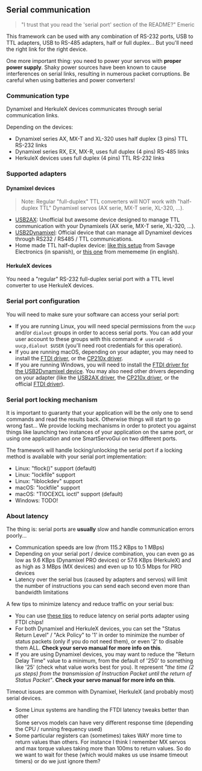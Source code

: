Serial communication
--------------------

> "I trust that you read the 'serial port' section of the README?" Emeric

This framework can be used with any combination of RS-232 ports, USB to TTL adapters, USB to RS-485 adapters, half or full duplex... But you'll need the right link for the right device.

One more important thing: you need to power your servos with **proper power supply**. Shaky power sources have been known to cause interferences on serial links, resulting in numerous packet corruptions. Be careful when using batteries and power converters!

### Communication type

Dynamixel and HerkuleX devices communicates through serial communication links.

Depending on the devices:
- Dynamixel series AX, MX-T and XL-320 uses half duplex (3 pins) TTL RS-232 links
- Dynamixel series RX, EX, MX-R, uses full duplex (4 pins) RS-485 links
- HerkuleX devices uses full duplex (4 pins) TTL RS-232 links

### Supported adapters

#### Dynamixel devices

> Note: Regular "full-duplex" TTL converters will NOT work with "half-duplex TTL" Dynamixel servos (AX serie, MX-T serie, XL-320, ...).

* [USB2AX](http://www.xevelabs.com/doku.php?id=product:usb2ax:usb2ax): Unofficial but awesome device designed to manage TTL communication with your Dynamixels (AX serie, MX-T serie, XL-320, ...).
* [USB2Dynamixel](http://support.robotis.com/en/product/auxdevice/interface/usb2dxl_manual.htm): Official device that can manage all Dynamixel devices through RS232 / RS485 / TTL communications.  
* Home made TTL half-duplex device: [like this setup](http://savageelectronics.blogspot.fr/2011/01/arduino-y-dynamixel-ax-12.html) from Savage Electronics (in spanish), or [this one](http://www.memememememememe.me/the-dynamixel/) from memememe (in english).

#### HerkuleX devices

You need a "regular" RS-232 full-duplex serial port with a TTL level converter to use HerkuleX devices.

### Serial port configuration

You will need to make sure your software can access your serial port:
* If you are running Linux, you will need special permissions from the `uucp` and/or `dialout` groups in order to access serial ports. You can add your user account to these groups with this command: `# useradd -G uucp,dialout $USER` (you'll need root credentials for this operation).
* If you are running macOS, depending on your adapter, you may need to install the [FTDI driver](http://www.robotis.com/xe/download_en/646927), or the [CP210x driver](http://www.silabs.com/products/mcu/pages/usbtouartbridgevcpdrivers.aspx).
* If you are running Windows, you will need to install the [FTDI driver for the USB2Dynamixel device](http://www.robotis.com/xe/download_en/646927). You may also need other drivers depending on your adapter (like the [USB2AX driver](https://raw.githubusercontent.com/Xevel/usb2ax/master/firmware/lufa_usb2ax/USB2AX.inf), the [CP210x driver](http://www.silabs.com/products/mcu/pages/usbtouartbridgevcpdrivers.aspx), or the official [FTDI driver](http://www.ftdichip.com/Drivers/D2XX.htm)).

### Serial port locking mechanism

It is important to guaranty that your application will be the only one to send commands and read the results back. Otherwise things will start to go wrong fast... We provide locking mechanisms in order to protect you against things like launching two instances of your application on the same port, or using one application and one SmartServoGui on two different ports.

The framework will handle locking/unlocking the serial port if a locking method is available with your serial port implementation:
* Linux: "flock()" support (default)
* Linux: "lockfile" support
* Linux: "liblockdev" support
* macOS: "lockfile" support
* macOS: "TIOCEXCL ioctl" support (default)
* Windows: TODO!

### About latency

The thing is: serial ports are **usually** slow and handle communication errors poorly...
* Communication speeds are low (from 115.2 KBps to 1 MBps)  
* Depending on your serial port / device combination, you can even go as low as 9.6 KBps (Dynamixel PRO devices) or 57.6 KBps (HerkuleX) and as high as 3 MBps (MX devices) and even up to 10.5 Mbps for PRO devices  
* Latency over the serial bus (caused by adapters and servos) will limit the number of instructions you can send each second even more than bandwidth limitations  

A few tips to minimize latency and reduce traffic on your serial bus:  
* You can use [these tips](https://projectgus.com/2011/10/notes-on-ftdi-latency-with-arduino/) to reduce latency on serial ports adapter using FTDI chips!  
* For both Dynamixel and HerkuleX devices, you can set the "Status Return Level" / "Ack Policy" to '1' in order to minimize the number of status packets (only if you do not need them), or even '2' to disable them ALL. **Check your servo manual for more info on this**.  
* If you are using Dynamixel devices, you may want to reduce the "Return Delay Time" value to a minimum, from the default of '250' to something like '25' (check what value works best for you). It represent *"the time (2 µs steps) from the transmission of Instruction Packet until the return of Status Packet"*. **Check your servo manual for more info on this**.  

Timeout issues are common with Dynamixel, HerkuleX (and probably most) serial devices.

* Some Linux systems are handling the FTDI latency tweaks better than other  
Some servos models can have very different response time (depending the CPU / running frequency used)  
* Some particular registers can (sometimes) takes WAY more time to return values than others. For instance I think I remember MX servos and max torque values taking more than 100ms to return values. So do we want to wait for these (which would makes us use insame timeout timers) or do we just ignore them?  
